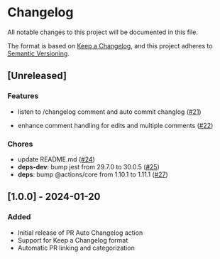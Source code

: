 # Changelog

All notable changes to this project will be documented in this file.

The format is based on [Keep a Changelog](https://keepachangelog.com/en/1.0.0/),
and this project adheres to [Semantic Versioning](https://semver.org/spec/v2.0.0.html).

## [Unreleased]

### Features
- listen to /changelog comment and auto commit changlog ([#21](https://github.com/puneet2019/pr-auto-changelog/pull/21))

- enhance comment handling for edits and multiple comments ([#22](https://github.com/puneet2019/pr-auto-changelog/pull/22))

### Chores

- update README.md ([#24](https://github.com/puneet2019/pr-auto-changelog/pull/24))
- **deps-dev**: bump jest from 29.7.0 to 30.0.5 ([#25](https://github.com/puneet2019/pr-auto-changelog/pull/25))
- **deps**: bump @actions/core from 1.10.1 to 1.11.1 ([#27](https://github.com/puneet2019/pr-auto-changelog/pull/27))

## [1.0.0] - 2024-01-20

### Added
- Initial release of PR Auto Changelog action
- Support for Keep a Changelog format
- Automatic PR linking and categorization 